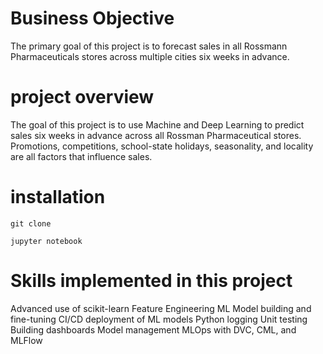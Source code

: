 # Business Objective

The primary goal of this project is to forecast sales in all Rossmann Pharmaceuticals stores across multiple cities six weeks in advance.

# project overview

The goal of this project is to use Machine and Deep Learning to predict sales six weeks in advance across all Rossman Pharmaceutical stores. Promotions, competitions, school-state holidays, seasonality, and locality are all factors that influence sales.

# installation 

`git clone`

`jupyter notebook`

# Skills implemented in this project 

Advanced use of scikit-learn
Feature Engineering
ML Model building and fine-tuning
CI/CD deployment of ML models
Python logging
Unit testing
Building dashboards
Model management
MLOps with DVC, CML, and MLFlow
